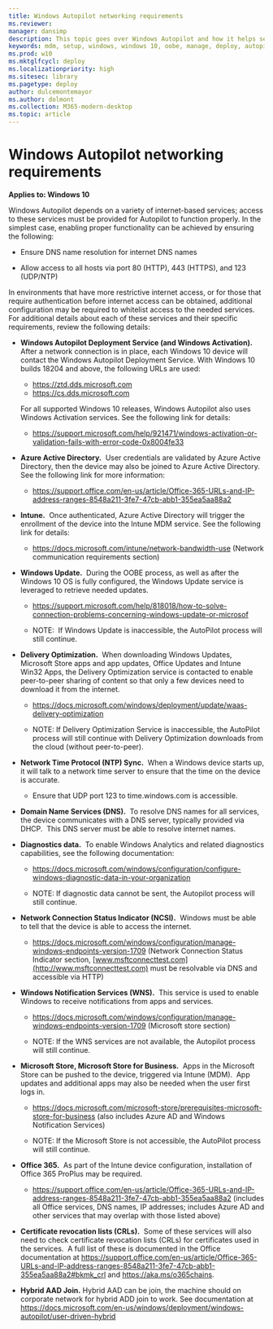 ```yaml
---
title: Windows Autopilot networking requirements
ms.reviewer: 
manager: dansimp
description: This topic goes over Windows Autopilot and how it helps setup OOBE Windows 10 devices.
keywords: mdm, setup, windows, windows 10, oobe, manage, deploy, autopilot, ztd, zero-touch, partner, msfb, intune
ms.prod: w10
ms.mktglfcycl: deploy
ms.localizationpriority: high
ms.sitesec: library
ms.pagetype: deploy
author: dulcemontemayor
ms.author: dolmont
ms.collection: M365-modern-desktop
ms.topic: article
---
```



# Windows Autopilot networking requirements

**Applies to: Windows 10**

Windows Autopilot depends on a variety of internet-based services; access to these services must be provided for Autopilot to function properly. In the simplest case, enabling proper functionality can be achieved by ensuring the following:

-   Ensure DNS name resolution for internet DNS names

-   Allow access to all hosts via port 80 (HTTP), 443 (HTTPS), and 123 (UDP/NTP)

In environments that have more restrictive internet access, or for those that require authentication before internet access can be obtained, additional configuration may be required to whitelist access to the needed services. For additional details about each of these services and their specific requirements, review the following details:

-   **Windows Autopilot Deployment Service (and Windows Activation).**  After a network connection is in place, each Windows 10 device will contact the Windows Autopilot Deployment Service.  With Windows 10 builds 18204 and above, the following URLs are used:

    -   https://ztd.dds.microsoft.com
    -   https://cs.dds.microsoft.com
    
    For all supported Windows 10 releases, Windows Autopilot also uses Windows Activation services. See the following link for details:

    -   <https://support.microsoft.com/help/921471/windows-activation-or-validation-fails-with-error-code-0x8004fe33>

-   **Azure Active Directory.**  User credentials are validated by Azure Active Directory, then the device may also be joined to Azure Active Directory. See the following link for more information:

    -   <https://support.office.com/en-us/article/Office-365-URLs-and-IP-address-ranges-8548a211-3fe7-47cb-abb1-355ea5aa88a2>

-   **Intune.**  Once authenticated, Azure Active Directory will trigger the enrollment of the device into the Intune MDM service. See the following link for details:

    -   <https://docs.microsoft.com/intune/network-bandwidth-use> (Network communication requirements section)

-   **Windows Update.**  During the OOBE process, as well as after the Windows 10 OS is fully configured, the Windows Update service is leveraged to retrieve needed updates.

    -   <https://support.microsoft.com/help/818018/how-to-solve-connection-problems-concerning-windows-update-or-microsof>

    -   NOTE:  If Windows Update is inaccessible, the AutoPilot process will still continue.

-   **Delivery Optimization.**  When downloading Windows Updates, Microsoft Store apps and app updates, Office Updates and Intune Win32 Apps, the Delivery Optimization service is contacted to enable peer-to-peer sharing of content so that only a few devices need to download it from the internet.

    -   <https://docs.microsoft.com/windows/deployment/update/waas-delivery-optimization>

    -   NOTE: If Delivery Optimization Service is inaccessible, the AutoPilot process will still continue with Delivery Optimization downloads from the cloud (without peer-to-peer).

-   **Network Time Protocol (NTP) Sync.**  When a Windows device starts up, it will talk to a network time server to ensure that the time on the device is accurate.

    -   Ensure that UDP port 123 to time.windows.com is accessible.

-   **Domain Name Services (DNS).**  To resolve DNS names for all services, the device communicates with a DNS server, typically provided via DHCP.  This DNS server must be able to resolve internet names.

-   **Diagnostics data.**  To enable Windows Analytics and related diagnostics capabilities, see the following documentation:

    -   <https://docs.microsoft.com/windows/configuration/configure-windows-diagnostic-data-in-your-organization>

    -   NOTE: If diagnostic data cannot be sent, the Autopilot process will still continue.

-   **Network Connection Status Indicator (NCSI).**  Windows must be able to tell that the device is able to access the internet.

    -   <https://docs.microsoft.com/windows/configuration/manage-windows-endpoints-version-1709> (Network Connection Status Indicator section, [www.msftconnecttest.com](http://www.msftconnecttest.com) must be resolvable via DNS and accessible via HTTP)

-   **Windows Notification Services (WNS).**  This service is used to enable Windows to receive notifications from apps and services.

    -   <https://docs.microsoft.com/windows/configuration/manage-windows-endpoints-version-1709> (Microsoft store section)

    -   NOTE: If the WNS services are not available, the Autopilot process will still continue.

-   **Microsoft Store, Microsoft Store for Business.**  Apps in the Microsoft Store can be pushed to the device, triggered via Intune (MDM).  App updates and additional apps may also be needed when the user first logs in.

    -   <https://docs.microsoft.com/microsoft-store/prerequisites-microsoft-store-for-business> (also includes Azure AD and Windows Notification Services)

    -   NOTE: If the Microsoft Store is not accessible, the AutoPilot process will still continue.

-   **Office 365.**  As part of the Intune device configuration, installation of Office 365 ProPlus may be required.

    -   <https://support.office.com/en-us/article/Office-365-URLs-and-IP-address-ranges-8548a211-3fe7-47cb-abb1-355ea5aa88a2> (includes all Office services, DNS names, IP addresses; includes Azure AD and other services that may overlap with those listed above)

-   **Certificate revocation lists (CRLs).**  Some of these services will also need to check certificate revocation lists (CRLs) for certificates used in the services.  A full list of these is documented in the Office documentation at <https://support.office.com/en-us/article/Office-365-URLs-and-IP-address-ranges-8548a211-3fe7-47cb-abb1-355ea5aa88a2#bkmk_crl> and <https://aka.ms/o365chains>.

-   **Hybrid AAD Join.**  Hybrid AAD can be join, the machine should on corporate network for hybrid ADD join to work. See documentation at <https://docs.microsoft.com/en-us/windows/deployment/windows-autopilot/user-driven-hybrid>
